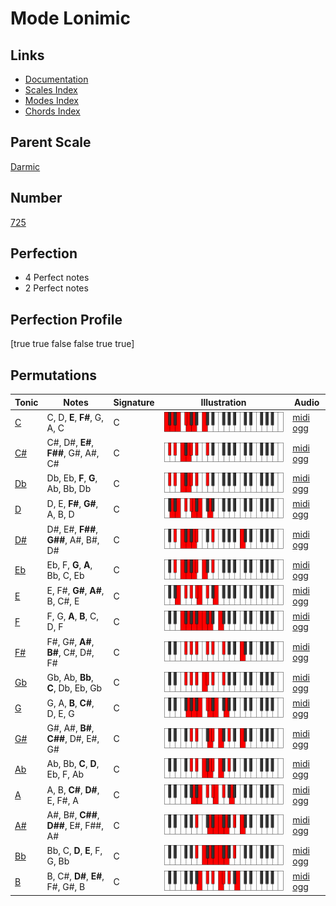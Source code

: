 # Mode Lonimic

## Links

- [Documentation](index.md)
- [Scales Index](Scales.md)
- [Modes Index](Modes.md)
- [Chords Index](Chords.md)

## Parent Scale

[Darmic](ScaleDarmic.md)

## Number

[725](https://ianring.com/musictheory/scales/725)

## Perfection

- 4 Perfect notes
- 2 Perfect notes

## Perfection Profile

[true true false false true true]

## Permutations

| Tonic | Notes | Signature | Illustration | Audio |
|-------|-------|-----------|--------------|-------|
| [C](ModeCNaturalLonimic.md) | C, D, **E**, **F#**, G, A, C | C | ![CNaturalLonimic](ModeCNaturalLonimic.png) | [midi](ModeCNaturalLonimic.mid) [ogg](ModeCNaturalLonimic.ogg) |
| [C#](ModeCSharpLonimic.md) | C#, D#, **E#**, **F##**, G#, A#, C# | C | ![CSharpLonimic](ModeCSharpLonimic.png) | [midi](ModeCSharpLonimic.mid) [ogg](ModeCSharpLonimic.ogg) |
| [Db](ModeDFlatLonimic.md) | Db, Eb, **F**, **G**, Ab, Bb, Db | C | ![DFlatLonimic](ModeDFlatLonimic.png) | [midi](ModeDFlatLonimic.mid) [ogg](ModeDFlatLonimic.ogg) |
| [D](ModeDNaturalLonimic.md) | D, E, **F#**, **G#**, A, B, D | C | ![DNaturalLonimic](ModeDNaturalLonimic.png) | [midi](ModeDNaturalLonimic.mid) [ogg](ModeDNaturalLonimic.ogg) |
| [D#](ModeDSharpLonimic.md) | D#, E#, **F##**, **G##**, A#, B#, D# | C | ![DSharpLonimic](ModeDSharpLonimic.png) | [midi](ModeDSharpLonimic.mid) [ogg](ModeDSharpLonimic.ogg) |
| [Eb](ModeEFlatLonimic.md) | Eb, F, **G**, **A**, Bb, C, Eb | C | ![EFlatLonimic](ModeEFlatLonimic.png) | [midi](ModeEFlatLonimic.mid) [ogg](ModeEFlatLonimic.ogg) |
| [E](ModeENaturalLonimic.md) | E, F#, **G#**, **A#**, B, C#, E | C | ![ENaturalLonimic](ModeENaturalLonimic.png) | [midi](ModeENaturalLonimic.mid) [ogg](ModeENaturalLonimic.ogg) |
| [F](ModeFNaturalLonimic.md) | F, G, **A**, **B**, C, D, F | C | ![FNaturalLonimic](ModeFNaturalLonimic.png) | [midi](ModeFNaturalLonimic.mid) [ogg](ModeFNaturalLonimic.ogg) |
| [F#](ModeFSharpLonimic.md) | F#, G#, **A#**, **B#**, C#, D#, F# | C | ![FSharpLonimic](ModeFSharpLonimic.png) | [midi](ModeFSharpLonimic.mid) [ogg](ModeFSharpLonimic.ogg) |
| [Gb](ModeGFlatLonimic.md) | Gb, Ab, **Bb**, **C**, Db, Eb, Gb | C | ![GFlatLonimic](ModeGFlatLonimic.png) | [midi](ModeGFlatLonimic.mid) [ogg](ModeGFlatLonimic.ogg) |
| [G](ModeGNaturalLonimic.md) | G, A, **B**, **C#**, D, E, G | C | ![GNaturalLonimic](ModeGNaturalLonimic.png) | [midi](ModeGNaturalLonimic.mid) [ogg](ModeGNaturalLonimic.ogg) |
| [G#](ModeGSharpLonimic.md) | G#, A#, **B#**, **C##**, D#, E#, G# | C | ![GSharpLonimic](ModeGSharpLonimic.png) | [midi](ModeGSharpLonimic.mid) [ogg](ModeGSharpLonimic.ogg) |
| [Ab](ModeAFlatLonimic.md) | Ab, Bb, **C**, **D**, Eb, F, Ab | C | ![AFlatLonimic](ModeAFlatLonimic.png) | [midi](ModeAFlatLonimic.mid) [ogg](ModeAFlatLonimic.ogg) |
| [A](ModeANaturalLonimic.md) | A, B, **C#**, **D#**, E, F#, A | C | ![ANaturalLonimic](ModeANaturalLonimic.png) | [midi](ModeANaturalLonimic.mid) [ogg](ModeANaturalLonimic.ogg) |
| [A#](ModeASharpLonimic.md) | A#, B#, **C##**, **D##**, E#, F##, A# | C | ![ASharpLonimic](ModeASharpLonimic.png) | [midi](ModeASharpLonimic.mid) [ogg](ModeASharpLonimic.ogg) |
| [Bb](ModeBFlatLonimic.md) | Bb, C, **D**, **E**, F, G, Bb | C | ![BFlatLonimic](ModeBFlatLonimic.png) | [midi](ModeBFlatLonimic.mid) [ogg](ModeBFlatLonimic.ogg) |
| [B](ModeBNaturalLonimic.md) | B, C#, **D#**, **E#**, F#, G#, B | C | ![BNaturalLonimic](ModeBNaturalLonimic.png) | [midi](ModeBNaturalLonimic.mid) [ogg](ModeBNaturalLonimic.ogg) |
